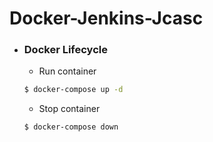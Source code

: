 # Docker-Jenkins-Jcasc

* ### Docker Lifecycle

  - Run container 

  ```sh
  $ docker-compose up -d 
  ```
  
  - Stop container

  ```sh
  $ docker-compose down 
